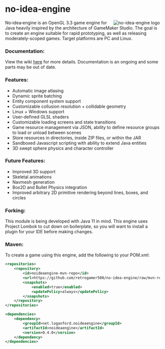 # no-idea-engine
<img src="https://i.imgur.com/aIGEXcp.png" align="right" title="no-idea-engine logo">

No‑idea‑engine is an OpenGL 3.3 game engine for Java heavily inspired by the architecture of GameMaker Studio. The goal is to create an engine suitable for rapid prototyping, as well as releasing moderately-scoped games. Target platforms are PC and Linux.

### Documentation:
View the wiki [here](https://github.com/retrogamer500/no-idea-engine/wiki) for more details. Documentation is an ongoing and some parts may be out of date.

### Features:
* Automatic image atlasing
* Dynamic sprite batching
* Entity component system support
* Customizable collusion resolution + collidable geometry
* Linux + Windows support
* User-defined GLSL shaders
* Customizable loading screens and state transitions
* Game resource management via JSON, ability to define resource groups to load or unload between scenes
* Store resources in directories, inside ZIP files, or within the JAR
* Sandboxed Javascript scripting with ability to extend Java entities
* 3D swept sphere physics and character controller

### Future Features:
* Improved 3D support
* Skeletal animations
* Navmesh generation
* Box2D and Bullet Physics integration
* Improved arbitrary 2D primitive rendering beyond lines, boxes, and circles

### Forking:

This module is being developed with Java 11 in mind. This engine uses Project Lombok to cut down on boilerplate, so you will want to install a plugin for your IDE before making changes.

### Maven:

To create a game using this engine, add the following to your POM.xml:

```xml
<repositories>
    <repository>
        <id>noideaengine-mvn-repo</id>
        <url>https://github.com/retrogamer500/no-idea-engine/raw/mvn-repo</url>
        <snapshots>
            <enabled>true</enabled>
            <updatePolicy>always</updatePolicy>
        </snapshots>
    </repository>
</repositories>

<dependencies>
    <dependency>
        <groupId>net.loganford.noideaengine</groupId>
        <artifactId>noideaengine</artifactId>
        <version>0.4.0</version>
    </dependency>
</dependencies>
```
